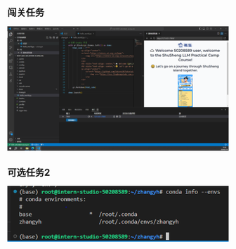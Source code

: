 ## 闯关任务
![1720611502075](image/HW1-1/1720611502075.png)


## 可选任务2
![1720612092866](image/HW1-1/1720612092866.png)